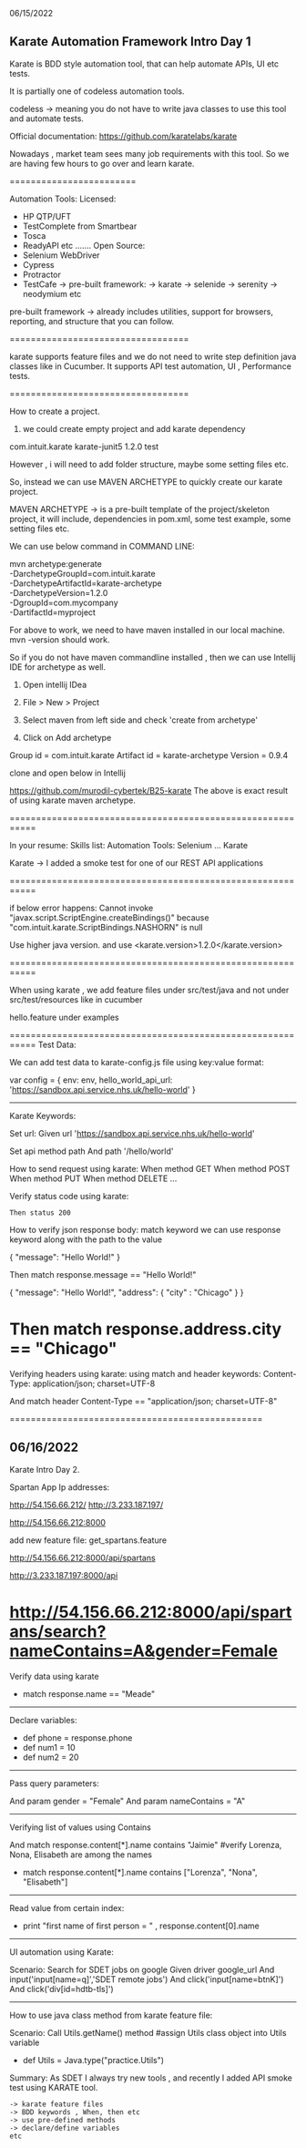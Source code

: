 
06/15/2022

Karate Automation Framework Intro
Day 1
---------------------------------

Karate is BDD style automation tool, that can help automate
APIs, UI etc tests.

It is partially one of codeless automation tools.

codeless -> meaning you do not have to write java classes to use this tool and automate tests.

Official documentation: https://github.com/karatelabs/karate

Nowadays , market team sees many job requirements with this tool. So we are having few hours to go over and learn karate.

========================

Automation Tools:
Licensed:
- HP QTP/UFT
- TestComplete from Smartbear
- Tosca
- ReadyAPI etc
.......
Open Source:
- Selenium WebDriver
- Cypress
- Protractor
- TestCafe
-> pre-built framework:
-> karate
-> selenide
-> serenity
-> neodymium
etc

pre-built framework -> already includes utilities, support for browsers, reporting, and structure that you can follow.

==================================

karate supports feature files and we do not need to write step definition java classes like in Cucumber.
It supports API test automation, UI , Performance tests.

==================================

How to create a project.

1) we could create empty project and add karate dependency

<dependency>
    <groupId>com.intuit.karate</groupId>
    <artifactId>karate-junit5</artifactId>
    <version>1.2.0</version>
    <scope>test</scope>
</dependency>

However , i will need to add folder structure, maybe some setting files etc.

So, instead we can use MAVEN ARCHETYPE to quickly create our karate project.

MAVEN ARCHETYPE  -> is a pre-built template of the project/skeleton project, it will include, dependencies in pom.xml, some test example, some setting files etc.

We can use below command in COMMAND LINE:

mvn archetype:generate \
-DarchetypeGroupId=com.intuit.karate \
-DarchetypeArtifactId=karate-archetype \
-DarchetypeVersion=1.2.0 \
-DgroupId=com.mycompany \
-DartifactId=myproject

For above to work, we need to have maven installed in our local machine. mvn -version should work.

So if you do not have maven commandline installed , then we can use Intellij IDE for archetype as well.

1) Open intellij IDea

2) File > New > Project

3) Select maven from left side and check 'create from archetype'

4) Click on Add archetype

Group id = com.intuit.karate
Artifact id = karate-archetype
Version = 0.9.4

clone and open below in Intellij

https://github.com/murodil-cybertek/B25-karate
The above is exact result of using karate maven archetype.

===========================================================

In your resume:
Skills list:
Automation Tools: Selenium ... Karate

Karate -> I added a smoke test for one of our REST API applications

===========================================================

if below error happens:
Cannot invoke "javax.script.ScriptEngine.createBindings()" because "com.intuit.karate.ScriptBindings.NASHORN" is null

Use higher java version.
and use
<karate.version>1.2.0</karate.version>

===========================================================

When using karate , we add feature files under src/test/java
and not under src/test/resources like in cucumber

hello.feature under examples

===========================================================
Test Data:

We can add test data to karate-config.js file using key:value format:

var config = {
env: env,
hello_world_api_url: 'https://sandbox.api.service.nhs.uk/hello-world'
}

-------------

Karate Keywords:

Set url:
Given url 'https://sandbox.api.service.nhs.uk/hello-world'

Set api method path
And path '/hello/world'

How to send request using karate:
When method GET
When method POST
When method PUT
When method DELETE
...

Verify status code using karate:

	Then status 200

How to verify json response body:
match keyword
we can use response keyword along with the path to the value

{
"message": "Hello World!"
}

Then match response.message == "Hello World!"

{
"message": "Hello World!",
"address": {
"city" : "Chicago"
}
}

Then match response.address.city == "Chicago"
================================================

Verifying headers using karate:
using match and header keywords:
Content-Type: application/json; charset=UTF-8

And match header Content-Type == "application/json; charset=UTF-8"

================================================


06/16/2022
----------

Karate Intro Day 2.

Spartan App Ip addresses:

http://54.156.66.212/
http://3.233.187.197/

http://54.156.66.212:8000

add new feature file:
get_spartans.feature


http://54.156.66.212:8000/api/spartans

http://3.233.187.197:8000/api

http://54.156.66.212:8000/api/spartans/search?nameContains=A&gender=Female
=============================

Verify data using karate

* match response.name == "Meade"

------------------
Declare variables:

* def phone = response.phone
* def num1 = 10
* def num2 = 20

------------------

Pass query parameters:

And param gender = "Female"
And param nameContains = "A"

------------------

Verifying list of values using Contains

And match response.content[*].name contains "Jaimie"
#verify Lorenza, Nona, Elisabeth are among the names
* match response.content[*].name contains ["Lorenza", "Nona", "Elisabeth"]

-------------------

Read value from certain index:

* print "first name of first person = " , response.content[0].name

-------------------

UI automation using Karate:

Scenario: Search for SDET jobs on google
Given driver google_url
And input('input[name=q]','SDET remote jobs')
And click('input[name=btnK]')
And click('div[id=hdtb-tls]')

--------------------

How to use java class method from karate feature file:

Scenario: Call Utils.getName() method
#assign Utils class object into Utils variable
* def Utils = Java.type("practice.Utils")

Summary:
As SDET I always try new tools , and recently I added API smoke test using KARATE tool.

	-> karate feature files
	-> BDD keywords , When, then etc
	-> use pre-defined methods
	-> declare/define variables
	etc

